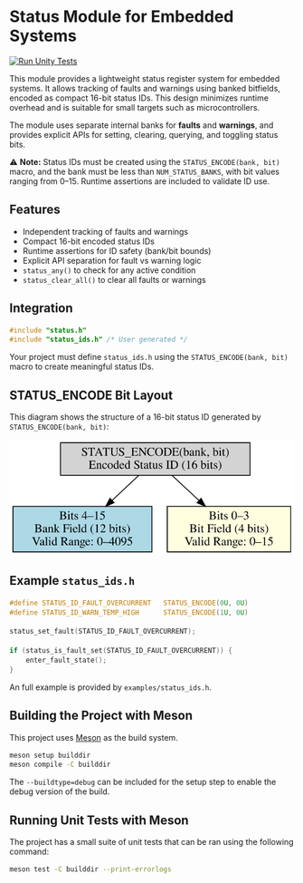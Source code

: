# Status Module for Embedded Systems

[![Run Unity Tests](https://github.com/ACIDBURN2501/status/actions/workflows/test.yml/badge.svg)](https://github.com/ACIDBURN2501/status/actions/workflows/test.yml)

This module provides a lightweight status register system for embedded systems.
It allows tracking of faults and warnings using banked bitfields, encoded as
compact 16-bit status IDs. This design minimizes runtime overhead and is
suitable for small targets such as microcontrollers.

The module uses separate internal banks for **faults** and **warnings**, and
provides explicit APIs for setting, clearing, querying, and toggling status bits.

⚠️ **Note:** Status IDs must be created using the `STATUS_ENCODE(bank, bit)`
macro, and the bank must be less than `NUM_STATUS_BANKS`, with bit values
ranging from 0–15. Runtime assertions are included to validate ID use.

## Features
- Independent tracking of faults and warnings
- Compact 16-bit encoded status IDs
- Runtime assertions for ID safety (bank/bit bounds)
- Explicit API separation for fault vs warning logic
- `status_any()` to check for any active condition
- `status_clear_all()` to clear all faults or warnings

## Integration
```c
#include "status.h"
#include "status_ids.h" /* User generated */
```

Your project must define `status_ids.h` using the `STATUS_ENCODE(bank, bit)`
macro to create meaningful status IDs.

## STATUS_ENCODE Bit Layout
This diagram shows the structure of a 16-bit status ID generated by `STATUS_ENCODE(bank, bit)`:

![STATUS_ENCODE Bit Layout](doc/img/status_encode_breakdown.svg)


## Example `status_ids.h`
```c
#define STATUS_ID_FAULT_OVERCURRENT   STATUS_ENCODE(0U, 0U)
#define STATUS_ID_WARN_TEMP_HIGH      STATUS_ENCODE(1U, 0U)

status_set_fault(STATUS_ID_FAULT_OVERCURRENT);

if (status_is_fault_set(STATUS_ID_FAULT_OVERCURRENT)) {
    enter_fault_state();
}
```

An full example is provided by `examples/status_ids.h`.

## Building the Project with Meson

This project uses [Meson](https://mesonbuild.com) as the build system.

```bash
meson setup builddir
meson compile -C builddir
```

The `--buildtype=debug` can be included for the setup step to enable the debug
version of the build.

## Running Unit Tests with Meson

The project has a small suite of unit tests that can be ran using the following
command:

```bash
meson test -C builddir --print-errorlogs
```
